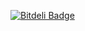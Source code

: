 [![Bitdeli Badge](https://d2weczhvl823v0.cloudfront.net/AviTapp/lpthw/trend.png)](https://bitdeli.com/free "Bitdeli Badge")

